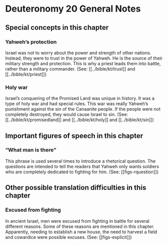 # Deuteronomy 20 General Notes
## Special concepts in this chapter

### Yahweh’s protection
Israel was not to worry about the power and strength of other nations. Instead, they were to trust in the power of Yahweh. He is the source of their military strength and protection. This is why a priest leads them into battle, rather than a military commander. (See: [[../bible/kt/trust]] and [[../bible/kt/priest]])

### Holy war
Israel’s conquering of the Promised Land was unique in history. It was a type of holy war and had special rules. This war was really Yahweh’s punishment against the sin of the Canaanite people. If the people were not completely destroyed, they would cause Israel to sin. (See: [[../bible/kt/promisedland]] and [[../bible/kt/holy]] and [[../bible/kt/sin]])

## Important figures of speech in this chapter

### “What man is there”
This phrase is used several times to introduce a rhetorical question. The questions are intended to tell the readers that Yahweh only wants soldiers who are completely dedicated to fighting for him. (See: [[figs-rquestion]])

## Other possible translation difficulties in this chapter

### Excused from fighting
In ancient Israel, men were excused from fighting in battle for several different reasons. Some of these reasons are mentioned in this chapter. Apparently, needing to establish a new house, the need to harvest a field and cowardice were possible excuses. (See: [[figs-explicit]])